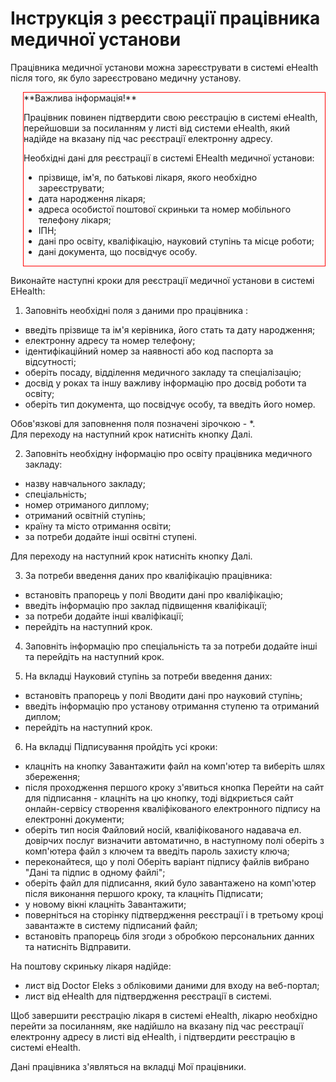 ﻿# Інструкція з реєстрації працівника медичної установи

Працівника медичної установи можна зареєструвати в системі eHealth після того, як було зареєстровано медичну установу.    

<div style="border: 1px solid red; margin-left: 20px">**Важлива інформація!**   

Працівник повинен підтвердити свою реєстрацію в системі eHealth, перейшовши за посиланням у листі від системи eHealth, який надійде на вказану під час реєстрації електронну адресу.  

Необхідні дані для реєстрації в системі EHealth медичної установи:   
- прізвище, ім'я, по батькові лікаря, якого необхідно зареєструвати;
- дата народження лікаря;
- адреса особистої поштової скриньки та номер мобільного телефону лікаря;
- ІПН;
- дані про освіту, кваліфікацію, науковий ступінь та місце роботи;
- дані документа, що посвідчує особу.</div>     

Виконайте наступні кроки для реєстрації медичної установи в системі EHealth:   

1. Заповніть необхідні поля з даними про працівника :

- введіть прізвище та ім'я керівника, його стать та дату народження; 
- електронну адресу та номер телефону;
- ідентифікаційний номер за наявності або код паспорта за відсутності;
- оберіть посаду, відділення медичного закладу та спеціалізацію;
- досвід у роках та іншу важливу інформацію про  досвід роботи та освіту;
- оберіть тип документа, що посвідчує особу, та введіть його номер.   

Обов'язкові для заповнення поля позначені зірочкою - *.   
Для переходу на наступний крок натисніть кнопку Далі.

2. Заповніть необхідну інформацію про освіту працівника медичного закладу:

- назву навчального закладу;
- спеціальність;
- номер отриманого диплому;
- отриманий освітній ступінь;
- країну та місто отримання освіти;
- за потреби додайте інші освітні ступені.   

Для переходу на наступний крок натисніть кнопку Далі.

3. За потреби введення даних про кваліфікацію працівника:

- встановіть прапорець у полі Вводити дані про кваліфікацію;
- введіть інформацію про заклад підвищення кваліфікації;
- за потреби додайте інші кваліфікації;
- перейдіть на наступний крок.

4. Заповніть інформацію про спеціальність та за потреби додайте інші та перейдіть на наступний крок.

5. На вкладці Науковий ступінь за потреби введення даних:

- встановіть прапорець у полі Вводити дані про науковий ступінь;
- введіть інформацію про установу отримання ступеню та отриманий диплом;
- перейдіть на наступний крок.

6. На вкладці Підписування пройдіть усі кроки:
- клацніть на кнопку Завантажити файл на комп'ютер та виберіть шлях збереження;
- після проходження першого кроку з'явиться кнопка Перейти на сайт для підписання - клацніть на цю кнопку, тоді відкриється сайт онлайн-сервісу створення кваліфікованого електронного підпису на електронні документи;
- оберіть тип носія Файловий носій, кваліфікованого надавача ел. довірчих послуг визначити автоматично, в наступному полі оберіть з комп'ютера файл з ключем та введіть пароль захисту ключа;
- переконайтеся, що у полі Оберіть варіант підпису файлів вибрано "Дані та підпис в одному файлі";
- оберіть файл для підписання, який було завантажено на комп'ютер після виконання першого кроку, та клацніть Підписати;
- у новому вікні клацніть Завантажити;
- поверніться на сторінку підтвердження реєстрації і в третьому кроці завантажте в систему підписаний файл;
- встановіть прапорець біля згоди з обробкою персональних данних та натисніть Відправити.   

На поштову скриньку лікаря надійде:

- лист від Doctor Eleks з обліковими даними для входу на веб-портал;
- лист від eHealth для підтвердження реєстрації в системі.   

Щоб завершити реєстрацію лікаря в системі eHealth, лікарю необхідно перейти за посиланням, яке надійшло на вказану під час реєстрації електронну адресу в листі від eHealth, і підтвердити реєстрацію в системі eHealth.

Дані працівника з'являться на вкладці Мої працівники.